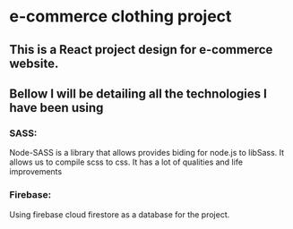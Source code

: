 # e-commerce clothing project

## This is a React project design for e-commerce website. 

## Bellow I will be detailing all the technologies I have been using

### SASS:
Node-SASS is a library that allows provides biding for node.js to libSass. 
It allows us to compile scss to css. It has a lot of qualities and life improvements 

### Firebase:
Using firebase cloud firestore as a database for the project. 
